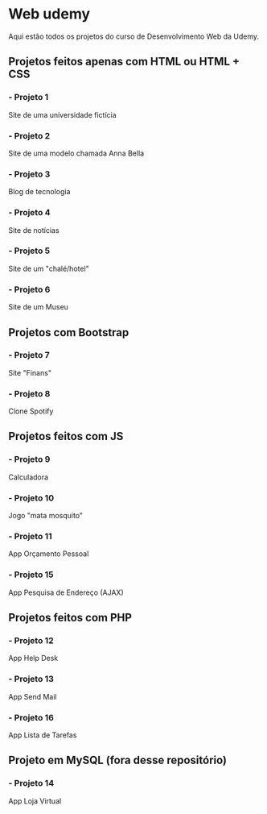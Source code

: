 # Web udemy

Aqui estão todos os projetos do curso de Desenvolvimento Web da Udemy. 

## Projetos feitos apenas com HTML ou HTML + CSS
### - Projeto 1
Site de uma universidade fictícia

### - Projeto 2
Site de uma modelo chamada Anna Bella

### - Projeto 3
Blog de tecnologia

### - Projeto 4
Site de notícias

### - Projeto 5
Site de um "chalé/hotel"

### - Projeto 6
Site de um Museu

## Projetos com Bootstrap
### - Projeto 7
Site "Finans"

### - Projeto 8
Clone Spotify

## Projetos feitos com JS
### - Projeto 9
Calculadora

### - Projeto 10
Jogo "mata mosquito"

### - Projeto 11
App Orçamento Pessoal

### - Projeto 15
App Pesquisa de Endereço (AJAX)

## Projetos feitos com PHP
### - Projeto 12
App Help Desk

### - Projeto 13
App Send Mail

### - Projeto 16
App Lista de Tarefas



## Projeto em MySQL  (fora desse repositório)
### - Projeto 14
App Loja Virtual
